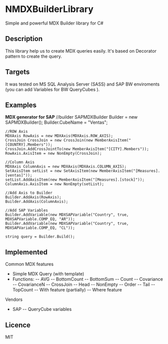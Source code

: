 NMDXBuilderLibrary
==================

Simple and powerful MDX Builder library for C#

Description
-----------
This library help us to create MDX queries easily. It's based on Decorator pattern to create the query. 

Targets
-------
It was tested on MS SQL Analysis Server (SASS) and SAP BW enviroments (you can add Variables for BW QueryCubes ).

Examples
--------

__MDX generator for SAP__
	//builder
	SAPMDXBuilder Builder = new SAPMDXBuilder();
	Builder.CubeName = "Ventas";

	//ROW Axis
	MDXAxis RowAxis = new MDXAxis(MDXAxis.ROW_AXIS);
	CrossJoin CrossJoin = new CrossJoin(new MemberAxisItem("[COUNTRY].Members"));
	CrossJoin.AddCrossJointTo(new MemberAxisItem("[CITY].Members"));
	RowAxis.AxisItem = new NonEmpty(CrossJoin);

	//Column Axis
	MDXAxis ColumnAxis = new MDXAxis(MDXAxis.COLUMN_AXIS);
	SetAxisItem setList = new SetAxisItem(new MemberAxisItem("[Measures].[ventas]"));
	setList.AddAxisItem(new MemberAxisItem("[Measures].[stock]"));
	ColumnAxis.AxisItem = new NonEmpty(setList);

	//Add Axis to Builder
	Builder.AddAxis(RowAxis);
	Builder.AddAxis(ColumnAxis);
	
	//Add SAP Variables
	Builder.AddVariable(new MDXSAPVariable("Country", true, MDXSAPVariable.COMP_EQ, "AR"));
	Builder.AddVariable(new MDXSAPVariable("Country", true, MDXSAPVariable.COMP_EQ, "CL"));
	
	string query = Builder.Build();
	
Implemented
-----------
Common MDX features
- Simple MDX Query (with template)
- Functions:
-- AVG
-- BottomCount
-- BottomSum
-- Count
-- Covariance
-- CovarianceN
-- CrossJoin
-- Head
-- NonEmpty
-- Order
-- Tail
-- TopCount
-- With feature (partially)
-- Where feature

Vendors
- SAP
-- QueryCube variables

Licence
-------
MIT
